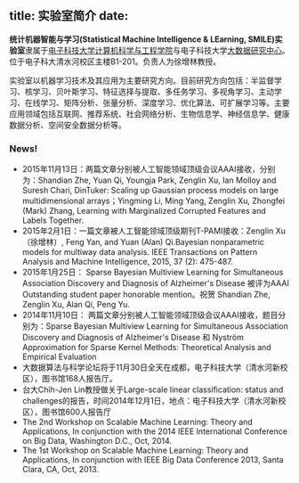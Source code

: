 title: 实验室简介
date: 
---

**统计机器智能与学习(Statistical Machine Intelligence & LEarning, SMILE)实验室**隶属于[电子科技大学](http://www.uestc.edu.cn/)[计算机科学与工程学院](http://www.ccse.uestc.edu.cn/)与电子科技大学[大数据研究中心](http://www.bigdata-research.org/)。 位于电子科大清水河校区主楼B1-201。负责人为徐增林教授。

实验室以机器学习技术及其应用为主要研究方向。目前研究方向包括：半监督学习、核学习、贝叶斯学习、特征选择与提取、多任务学习、多视角学习、主动学习、在线学习、矩阵分析、张量分析、深度学习、优化算法、可扩展学习等。主要应用领域包括互联网、推荐系统、社会网络分析、生物信息学、神经信息学、健康数据分析、空间安全数据分析等。


### News!
* 2015年11月13日：两篇文章分别被人工智能领域顶级会议AAAI接收，分别为：Shandian Zhe, Yuan Qi, Youngja Park, Zenglin Xu, Ian Molloy and Suresh Chari, DinTuker: Scaling up Gaussian process models on large multidimensional arrays；Yingming Li, Ming Yang, Zenglin Xu, Zhongfei (Mark) Zhang, Learning with Marginalized Corrupted Features and Labels Together. 
* 2015年2月1日：一篇文章被人工智能领域顶级期刊T-PAMI接收：Zenglin Xu（徐增林）, Feng Yan, and Yuan (Alan) Qi.Bayesian nonparametric models for multiway data analysis. IEEE Transactions on Pattern Analysis and Machine Intelligence, 2015, 37 (2): 475-487.
* 2015年1月25日： Sparse Bayesian Multiview Learning for Simultaneous Association Discovery and Diagnosis of Alzheimer's Disease 被评为AAAI Outstanding student paper honorable mention。祝贺 Shandian Zhe, Zenglin Xu, Alan Qi, Peng Yu.
* 2014年11月10日： 两篇文章分别被人工智能领域顶级会议AAAI接收，题目分别为：Sparse Bayesian Multiview Learning for Simultaneous Association Discovery and Diagnosis of Alzheimer's Disease 和  Nyström Approximation for Sparse Kernel Methods: Theoretical Analysis and Empirical Evaluation
* 大数据算法与科学论坛将于11月30日全天在成都，电子科技大学（清水河新校区），图书馆168人报告厅。
* 台大Chih-Jen Lin教授做关于Large-scale linear classification: status and challenges的报告，时间2014年12月1日，地点：电子科技大学（清水河新校区），图书馆600人报告厅
* The 2nd Workshop on Scalable Machine Learning: Theory and Applications, In conjunction with the 2014 IEEE International Conference on Big Data, Washington D.C., Oct, 2014.
* The 1st Workshop on Scalable Machine Learning: Theory and Applications, In conjunction with IEEE Big Data Conference 2013, Santa Clara, CA, Oct, 2013.